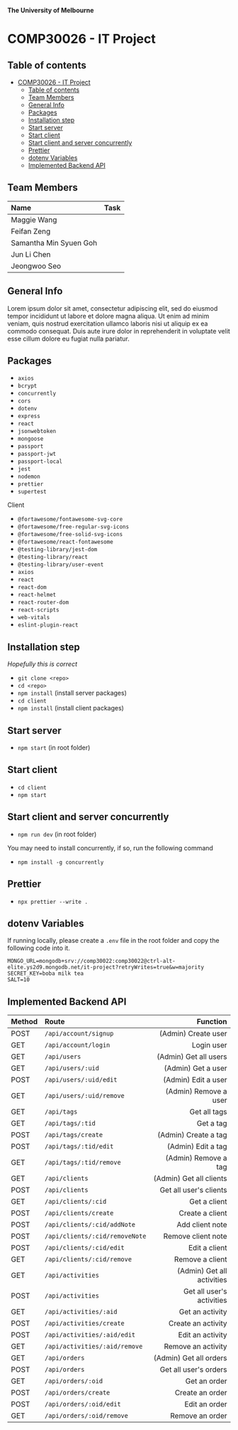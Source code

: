 **The University of Melbourne**

# COMP30026 - IT Project

## Table of contents

- [COMP30026 - IT Project](#comp30026---it-project)
  - [Table of contents](#table-of-contents)
  - [Team Members](#team-members)
  - [General Info](#general-info)
  - [Packages](#packages)
  - [Installation step](#installation-step)
  - [Start server](#start-server)
  - [Start client](#start-client)
  - [Start client and server concurrently](#start-client-and-server-concurrently)
  - [Prettier](#prettier)
  - [dotenv Variables](#dotenv-variables)
  - [Implemented Backend API](#implemented-backend-api)

## Team Members

| Name                   | Task |
| :--------------------- | ---: |
| Maggie Wang            |      |
| Feifan Zeng            |      |
| Samantha Min Syuen Goh |      |
| Jun Li Chen            |      |
| Jeongwoo Seo           |      |

## General Info

Lorem ipsum dolor sit amet, consectetur adipiscing elit, sed do eiusmod tempor incididunt ut labore et dolore magna aliqua. Ut enim ad minim veniam, quis nostrud exercitation ullamco laboris nisi ut aliquip ex ea commodo consequat. Duis aute irure dolor in reprehenderit in voluptate velit esse cillum dolore eu fugiat nulla pariatur.

## Packages

-   `axios`
-   `bcrypt`
-   `concurrently`
-   `cors`
-   `dotenv`
-   `express`
-   `react`
-   `jsonwebtoken`
-   `mongoose`
-   `passport`
-   `passport-jwt`
-   `passport-local`
-   `jest`
-   `nodemon`
-   `prettier`
-   `supertest`

Client

-   `@fortawesome/fontawesome-svg-core`
-   `@fortawesome/free-regular-svg-icons`
-   `@fortawesome/free-solid-svg-icons`
-   `@fortawesome/react-fontawesome`
-   `@testing-library/jest-dom`
-   `@testing-library/react`
-   `@testing-library/user-event`
-   `axios`
-   `react`
-   `react-dom`
-   `react-helmet`
-   `react-router-dom`
-   `react-scripts`
-   `web-vitals`
-   `eslint-plugin-react`

## Installation step

_Hopefully this is correct_

-   `git clone <repo>`
-   `cd <repo>`
-   `npm install` (install server packages)
-   `cd client`
-   `npm install` (install client packages)

## Start server

-   `npm start` (in root folder)

## Start client

-   `cd client`
-   `npm start`

## Start client and server concurrently

-   `npm run dev` (in root folder)

You may need to install concurrently, if so, run the following command

-   `npm install -g concurrently`

## Prettier

-   `npx prettier --write .`

## dotenv Variables

If running locally, please create a `.env` file in the root folder and copy the following code into it.

```
MONGO_URL=mongodb+srv://comp30022:comp30022@ctrl-alt-elite.ys2d9.mongodb.net/it-project?retryWrites=true&w=majority
SECRET_KEY=boba milk tea
SALT=10
```

## Implemented Backend API

| Method | Route                          |                   Function |
| :----- | :----------------------------- | -------------------------: |
| POST   | `/api/account/signup`          |        (Admin) Create user |
| GET    | `/api/account/login`           |                 Login user |
| GET    | `/api/users`                   |      (Admin) Get all users |
| GET    | `/api/users/:uid`              |         (Admin) Get a user |
| POST   | `/api/users/:uid/edit`         |        (Admin) Edit a user |
| GET    | `/api/users/:uid/remove`       |      (Admin) Remove a user |
| GET    | `/api/tags`                    |               Get all tags |
| GET    | `/api/tags/:tid`               |                  Get a tag |
| POST   | `/api/tags/create`             |       (Admin) Create a tag |
| POST   | `/api/tags/:tid/edit`          |         (Admin) Edit a tag |
| GET    | `/api/tags/:tid/remove`        |       (Admin) Remove a tag |
| GET    | `/api/clients`                 |    (Admin) Get all clients |
| POST   | `/api/clients`                 |     Get all user's clients |
| GET    | `/api/clients/:cid`            |               Get a client |
| POST   | `/api/clients/create`          |            Create a client |
| POST   | `/api/clients/:cid/addNote`    |            Add client note |
| POST   | `/api/clients/:cid/removeNote` |         Remove client note |
| POST   | `/api/clients/:cid/edit`       |              Edit a client |
| GET    | `/api/clients/:cid/remove`     |            Remove a client |
| GET    | `/api/activities`              | (Admin) Get all activities |
| POST   | `/api/activities`              |  Get all user's activities |
| GET    | `/api/activities/:aid`         |            Get an activity |
| POST   | `/api/activities/create`       |         Create an activity |
| POST   | `/api/activities/:aid/edit`    |           Edit an activity |
| GET    | `/api/activities/:aid/remove`  |         Remove an activity |
| GET    | `/api/orders`                  |     (Admin) Get all orders |
| POST   | `/api/orders`                  |      Get all user's orders |
| GET    | `/api/orders/:oid`             |               Get an order |
| POST   | `/api/orders/create`           |            Create an order |
| POST   | `/api/orders/:oid/edit`        |              Edit an order |
| GET    | `/api/orders/:oid/remove`      |            Remove an order |
